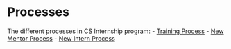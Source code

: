 # Processes
 The different processes in CS Internship program:
    - [Training Process](https://github.com/cs-internship/cs-internship-spec/blob/master/processes/process-training.md)
    - [New Mentor Process](https://github.com/cs-internship/cs-internship-spec/blob/master/processes/process-new-mentor.md)
    - [New Intern Process](https://github.com/cs-internship/cs-internship-spec/blob/master/processes/process-new-intern.md)
